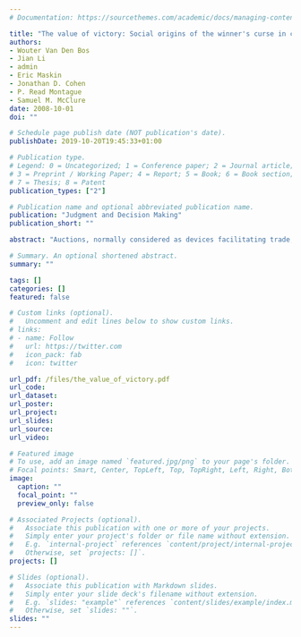 ```yaml
---
# Documentation: https://sourcethemes.com/academic/docs/managing-content/

title: "The value of victory: Social origins of the winner's curse in common value auctions"
authors: 
- Wouter Van Den Bos
- Jian Li 
- admin
- Eric Maskin
- Jonathan D. Cohen
- P. Read Montague
- Samuel M. McClure
date: 2008-10-01
doi: ""

# Schedule page publish date (NOT publication's date).
publishDate: 2019-10-20T19:45:33+01:00

# Publication type.
# Legend: 0 = Uncategorized; 1 = Conference paper; 2 = Journal article;
# 3 = Preprint / Working Paper; 4 = Report; 5 = Book; 6 = Book section;
# 7 = Thesis; 8 = Patent
publication_types: ["2"]

# Publication name and optional abbreviated publication name.
publication: "Judgment and Decision Making"
publication_short: ""

abstract: "Auctions, normally considered as devices facilitating trade, also provide a way to probe mechanisms governing one’s evaluation of some good or action. One of the most intriguing phenomena in auction behavior is the winner’s curse—the strong tendency of participants to bid more than rational agent theory prescribes, often at a significant loss. The prevailing explanation suggests that humans have limited cognitive abilities that make estimating the correct bid difficult, if not impossible. Using a series of auction structures, we found that bidding approaches rational agent predictions when participants compete against a computer. However, the winner’s curse appears when participants compete against other humans, even when cognitive demands for the correct bidding strategy are removed. These results suggest the humans assign significant future value to victories over human but not over computer opponents even though such victories may incur immediate losses, and that this valuation anomaly is the origin of apparently irrational behavior."

# Summary. An optional shortened abstract.
summary: ""

tags: []
categories: []
featured: false

# Custom links (optional).
#   Uncomment and edit lines below to show custom links.
# links:
# - name: Follow
#   url: https://twitter.com
#   icon_pack: fab
#   icon: twitter

url_pdf: /files/the_value_of_victory.pdf
url_code:
url_dataset:
url_poster:
url_project:
url_slides:
url_source:
url_video:

# Featured image
# To use, add an image named `featured.jpg/png` to your page's folder. 
# Focal points: Smart, Center, TopLeft, Top, TopRight, Left, Right, BottomLeft, Bottom, BottomRight.
image:
  caption: ""
  focal_point: ""
  preview_only: false

# Associated Projects (optional).
#   Associate this publication with one or more of your projects.
#   Simply enter your project's folder or file name without extension.
#   E.g. `internal-project` references `content/project/internal-project/index.md`.
#   Otherwise, set `projects: []`.
projects: []

# Slides (optional).
#   Associate this publication with Markdown slides.
#   Simply enter your slide deck's filename without extension.
#   E.g. `slides: "example"` references `content/slides/example/index.md`.
#   Otherwise, set `slides: ""`.
slides: ""
---
```

